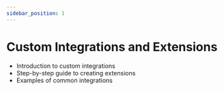 ```yaml
---
sidebar_position: 1
---
```


# Custom Integrations and Extensions

- Introduction to custom integrations
- Step-by-step guide to creating extensions
- Examples of common integrations
